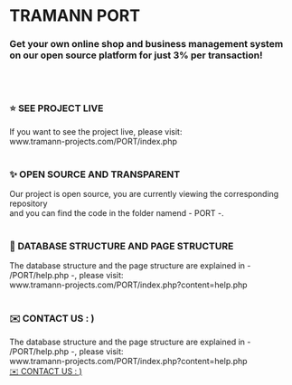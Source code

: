 # TRAMANN PORT
<h3>Get your own online shop and business management system on our open source platform for just 3% per transaction!</h3>
<br>
<br>
<h3>⭐ SEE PROJECT LIVE</h3>
If you want to see the project live, please visit:
<br>www.tramann-projects.com/PORT/index.php
<br>
<br>
<h3>✨ OPEN SOURCE AND TRANSPARENT</h3>
Our project is open source, you are currently viewing the corresponding repository
<br>and you can find the code in the folder namend - PORT -.
<br>
<br>
<h3>📖 DATABASE STRUCTURE AND PAGE STRUCTURE</h3>
The database structure and the page structure are explained in - /PORT/help.php -, please visit:
<br>www.tramann-projects.com/PORT/index.php?content=help.php
<br>
<br>
<h3>✉️ CONTACT US   : )</h3>
The database structure and the page structure are explained in - /PORT/help.php -, please visit:
<br>www.tramann-projects.com/PORT/index.php?content=help.php
<br><a href="mailto:hi@tramann-projects.com?subject=Hi  : )&body=Hi,%0D%0A%0D%0A%0D%0A[ContentOfYourMessage]%0D%0A%0D%0A%0D%0A%0D%0AWith best regards,%0D%0A[YourName]" title="Always at your service   : )">✉️ CONTACT US   : )</a>


